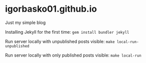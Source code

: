 # igorbasko01.github.io
Just my simple blog

Installing Jekyll for the first time: `gem install bundler jekyll`

Run server locally with unpublished posts visible: `make local-run-unpublished`

Run server locally with only published posts visible: `make local-run`
